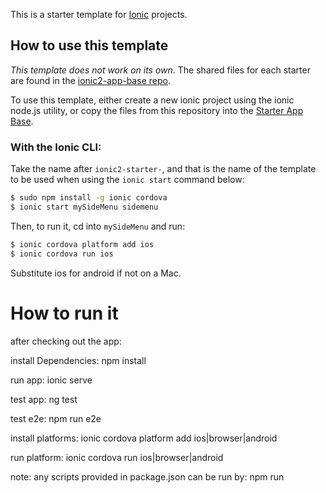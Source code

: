 This is a starter template for [Ionic](http://ionicframework.com/docs/) projects.

## How to use this template

*This template does not work on its own*. The shared files for each starter are found in the [ionic2-app-base repo](https://github.com/ionic-team/ionic2-app-base).

To use this template, either create a new ionic project using the ionic node.js utility, or copy the files from this repository into the [Starter App Base](https://github.com/ionic-team/ionic2-app-base).

### With the Ionic CLI:

Take the name after `ionic2-starter-`, and that is the name of the template to be used when using the `ionic start` command below:

```bash
$ sudo npm install -g ionic cordova
$ ionic start mySideMenu sidemenu
```

Then, to run it, cd into `mySideMenu` and run:

```bash
$ ionic cordova platform add ios
$ ionic cordova run ios
```

Substitute ios for android if not on a Mac.

# How to run it
after checking out the app:

install Dependencies: npm install

run app: ionic serve

test app: ng test

test e2e: npm run e2e

install platforms: ionic cordova platform add ios|browser|android
 
run platform: ionic cordova run ios|browser|android

note: any scripts provided in package.json can be run by: npm run <script name>

# Build for deployment:
comment out code in cleancss function in quran-ionic/node_modules/@ionic/app-scripts/dist/cleancss.js to avoid loosing page border after build!
run ./android-build.sh

# Generate Android icons:
https://romannurik.github.io/AndroidAssetStudio/icons-launcher.html#foreground.type=image&foreground.space.trim=1&foreground.space.pad=0.25&foreColor=rgba(96%2C%20125%2C%20139%2C%200)&backColor=rgb(255%2C%20255%2C%20255)&crop=0&backgroundShape=square&effects=none&name=ic_launcher

# Updating cordova plugins:
$ npm install -g cordova-check-plugins
$ cordova-check-plugins --update=auto

# Check app problems:
$ ionic doctor